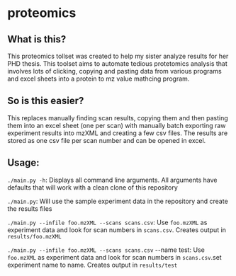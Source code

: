 # proteomics

## What is this?
This proteomics tollset was created to help my sister analyze results for her PHD thesis. This toolset aims to automate tedious protetomics analysis that involves lots of clicking, copying and pasting data from various programs and excel sheets into a protein to mz value mathcing program. 

## So is this easier?
This replaces manually finding scan results, copying them and then pasting them into an excel sheet (one per scan) with manually batch exporting raw experiment results into mzXML and creating a few csv files. The results are stored as one csv file per scan number and can be opened in excel. 

## Usage:
```./main.py -h```: Displays all command line arguments. All arguments have defaults that will work with a clean clone of this repository

```./main.py```: Will use the sample experiment data in the repository and create the results files

```./main.py --infile foo.mzXML --scans scans.csv```: Use ```foo.mzXML``` as experiment data and look for scan numbers in ```scans.csv```. Creates output in ```results/foo.mzXML```


```./main.py --infile foo.mzXML --scans scans.csv``` --name test: Use ```foo.mzXML``` as experiment data and look for scan numbers in ```scans.csv```.set experiment name to name. Creates output in ```results/test```

